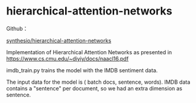 # hierarchical-attention-networks
Github：

[synthesio/hierarchical-attention-networks](https://github.com/synthesio/hierarchical-attention-networks)



Implementation of Hierarchical Attention Networks as presented in https://www.cs.cmu.edu/~diyiy/docs/naacl16.pdf

imdb_train.py trains the model with the IMDB sentiment data. 

The input data for the model is ( batch docs, sentence, words). IMDB data contains a "sentence" per document, so we had an extra dimension as sentence.  